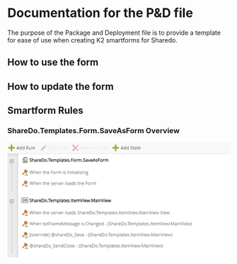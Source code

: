 # Documentation for the P&D file
<p>The purpose of the Package and Deployment file is to provide a template for ease of use when creating K2 smartforms for Sharedo.</p>

<h2>How to use the form</h2>
<p></p>

<h2>How to update the form</h2>
<p></p>

<h2>Smartform Rules</h2>
<h3>ShareDo.Templates.Form.SaveAsForm Overview</h3>
<p></p>
<img src="https://github.com/LiezelK2/doc/blob/main/images/rulesOne.PNG">
